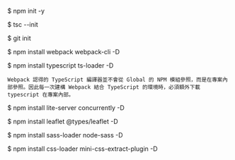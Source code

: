 $ npm init -y

$ tsc --init

$ git init

$ npm install webpack webpack-cli -D

$ npm install typescript ts-loader -D

```
Webpack 認得的 TypeScript 編譯器並不會從 Global 的 NPM 模組參照，而是在專案內部參照。因此每一次建構 Webpack 結合 TypeScript 的環境時，必須額外下載 typescript 在專案內部。
```

$ npm install lite-server concurrently -D

$ npm install leaflet @types/leaflet -D

$ npm install sass-loader node-sass -D

$ npm install css-loader mini-css-extract-plugin -D
